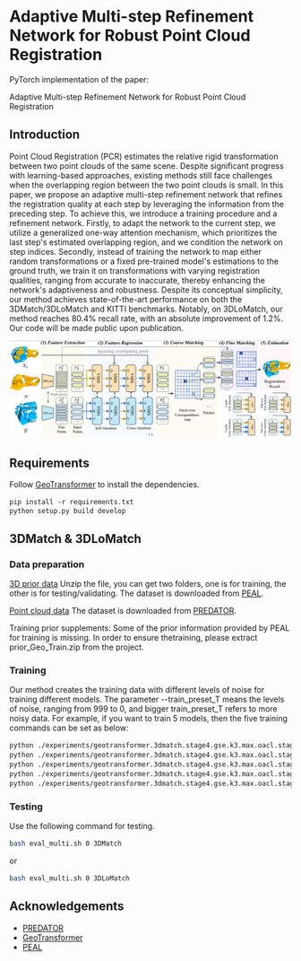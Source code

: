 # Adaptive Multi-step Refinement Network for Robust Point Cloud Registration

PyTorch implementation of the paper:

Adaptive Multi-step Refinement Network for Robust Point Cloud Registration

## Introduction

Point Cloud Registration (PCR) estimates the relative rigid transformation between two point clouds of the same scene. Despite significant progress with learning-based approaches, existing methods still face challenges when the overlapping region between the two point clouds is small. In this paper, we propose an adaptive multi-step refinement network that refines the registration quality at each step by leveraging the information from the preceding step. To achieve this, we introduce a training procedure and a refinement network. Firstly, to adapt the network to the current step, we utilize a generalized one-way attention mechanism, which prioritizes the last step's estimated overlapping region, and we condition the network on step indices. Secondly, instead of training the network to map either random transformations or a fixed pre-trained model's estimations to the ground truth, we train it on transformations with varying registration qualities, ranging from accurate to inaccurate, thereby enhancing the network's adaptiveness and robustness. Despite its conceptual simplicity, our method achieves state-of-the-art performance on both the 3DMatch/3DLoMatch and KITTI benchmarks. Notably, on 3DLoMatch, our method reaches 80.4\% recall rate, with an absolute improvement of 1.2\%. Our code will be made public upon publication.

![](pipeline.png)

## Requirements

Follow [GeoTransformer](https://github.com/qinzheng93/GeoTransformer) to install the dependencies.

```
pip install -r requirements.txt
python setup.py build develop
```
    
## 3DMatch & 3DLoMatch

### Data preparation

[3D prior data](https://drive.google.com/file/d/1ArrJvTzlbQjSHZi3Zl0oHesuoE7Nr16P/view?usp=sharing) Unzip the file, you can get two folders, one is for training, the other is for testing/validating. The dataset is downloaded from [PEAL](https://github.com/prs-eth/OverlapPredator).

[Point cloud data](https://github.com/prs-eth/OverlapPredator)
The dataset is downloaded from [PREDATOR](https://github.com/prs-eth/OverlapPredator).

Training prior supplements: Some of the prior information provided by PEAL for training is missing. In order to ensure thetraining, please extract prior_Geo_Train.zip from the project.

### Training

Our method creates the training data with different levels of noise for training different models. The parameter --train_preset_T means the levels of noise, ranging from 999 to 0, and bigger train_preset_T refers to more noisy data. For example, if you want to train 5 models, then the five training commands can be set as below:
```bash
python ./experiments/geotransformer.3dmatch.stage4.gse.k3.max.oacl.stage2.sinkhorn/test.py --fix_train_T --train_preset_T=999 --Slerp
python ./experiments/geotransformer.3dmatch.stage4.gse.k3.max.oacl.stage2.sinkhorn/test.py --fix_train_T --train_preset_T=800 --Slerp
python ./experiments/geotransformer.3dmatch.stage4.gse.k3.max.oacl.stage2.sinkhorn/test.py --fix_train_T --train_preset_T=600 --Slerp
python ./experiments/geotransformer.3dmatch.stage4.gse.k3.max.oacl.stage2.sinkhorn/test.py --fix_train_T --train_preset_T=400 --Slerp
python ./experiments/geotransformer.3dmatch.stage4.gse.k3.max.oacl.stage2.sinkhorn/test.py --fix_train_T --train_preset_T=200 --Slerp
```

### Testing

Use the following command for testing.

```bash
bash eval_multi.sh 0 3DMatch
```
or
```bash
bash eval_multi.sh 0 3DLoMatch
```


## Acknowledgements
- [PREDATOR](https://github.com/prs-eth/OverlapPredator)
- [GeoTransformer](https://github.com/qinzheng93/GeoTransformer)
- [PEAL](https://github.com/Gardlin/PEAL)


